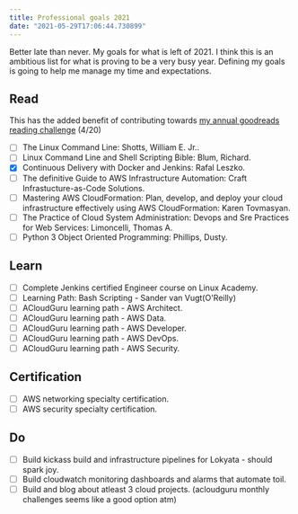 ```yaml
---
title: Professional goals 2021
date: "2021-05-29T17:06:44.730899"
---
```


Better late than never. My goals for what is left of 2021. I think this is an ambitious list for what is proving to be a very busy year. Defining my goals is going to help me manage my time and expectations.

## Read

This has the added benefit of contributing towards [my annual goodreads reading challenge](https://www.goodreads.com/user_challenges/28524825 "Jojin's 2021 goodreads reading challenge") (4/20)

- [ ] The Linux Command Line: Shotts, William E. Jr..
- [ ] Linux Command Line and Shell Scripting Bible: Blum, Richard.
- [X] Continuous Delivery with Docker and Jenkins: Rafal Leszko.
- [ ] The definitive Guide to AWS Infrastructure Automation: Craft Infrastucture-as-Code Solutions.
- [ ] Mastering AWS CloudFormation: Plan, develop, and deploy your cloud infrastructure effectively using AWS CloudFormation: Karen Tovmasyan.
- [ ] The Practice of Cloud System Administration: Devops and Sre Practices for Web Services: Limoncelli, Thomas A.
- [ ] Python 3 Object Oriented Programming: Phillips, Dusty.

## Learn

- [ ] Complete Jenkins certified Engineer course on Linux Academy.
- [ ] Learning Path: Bash Scripting - Sander van Vugt(O'Reilly)
- [ ] ACloudGuru learning path - AWS Architect.
- [ ] ACloudGuru learning path - AWS Data.
- [ ] ACloudGuru learning path - AWS Developer.
- [ ] ACloudGuru learning path - AWS DevOps.
- [ ] ACloudGuru learning path - AWS Security.

## Certification

- [ ] AWS networking specialty certification.
- [ ] AWS security specialty certification.

## Do

- [ ] Build kickass build and infrastructure pipelines for Lokyata - should spark joy.
- [ ] Build cloudwatch monitoring dashboards and alarms that automate toil.
- [ ] Build and blog about atleast 3 cloud projects. (acloudguru monthly challenges seems like a good option atm)
